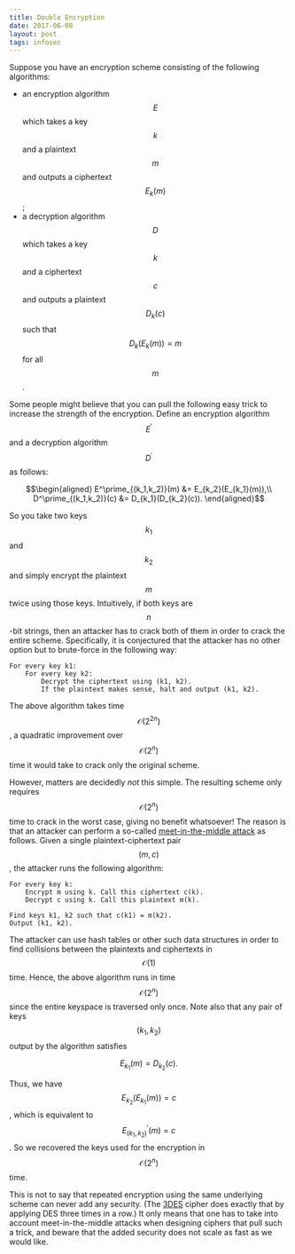 ```yaml
---
title: Double Encryption
date: 2017-06-08
layout: post
tags: infosec
---
```

Suppose you have an encryption scheme consisting of the following algorithms:

* an encryption algorithm $$E$$ which takes a key $$k$$ and a plaintext $$m$$ and outputs a ciphertext $$E_k(m)$$;
* a decryption algorithm $$D$$ which takes a key $$k$$ and a ciphertext $$c$$ and outputs a plaintext $$D_k(c)$$ such that $$D_k(E_k(m)) = m$$ for all $$m$$.

Some people might believe that you can pull the following easy trick to increase the strength of the encryption.
Define an encryption algorithm $$E^\prime$$ and a decryption algorithm $$D^\prime$$ as follows:

$$\begin{aligned}
    E^\prime_{(k_1,k_2)}(m) &= E_{k_2}(E_{k_1}(m)),\\
    D^\prime_{(k_1,k_2)}(c) &= D_{k_1}(D_{k_2}(c)).
\end{aligned}$$

So you take two keys $$k_1$$ and $$k_2$$ and simply encrypt the plaintext $$m$$ twice using those keys.
Intuitively, if both keys are $$n$$-bit strings, then an attacker has to crack both of them in order to crack the entire scheme.
Specifically, it is conjectured that the attacker has no other option but to brute-force in the following way:

    For every key k1:
        For every key k2:
            Decrypt the ciphertext using (k1, k2).
            If the plaintext makes sense, halt and output (k1, k2).

The above algorithm takes time $$\mathcal{O}(2^{2n})$$, a quadratic improvement over $$\mathcal{O}(2^n)$$ time it would take to
crack only the original scheme.

However, matters are decidedly *not* this simple. The resulting scheme only requires $$\mathcal{O}(2^n)$$ time to crack in the worst case,
giving no benefit whatsoever! The reason is that an attacker can perform a so-called [meet-in-the-middle attack](https://en.wikipedia.org/wiki/Meet-in-the-middle_attack)
as follows. Given a single plaintext-ciphertext pair $$(m,c)$$, the attacker runs the following algorithm:

    For every key k:
        Encrypt m using k. Call this ciphertext c(k).
        Decrypt c using k. Call this plaintext m(k).
    
    Find keys k1, k2 such that c(k1) = m(k2).
    Output (k1, k2).

The attacker can use hash tables or other such data structures in order to find collisions between the plaintexts and ciphertexts in $$\mathcal{O}(1)$$ time.
Hence, the above algorithm runs in time $$\mathcal{O}(2^n)$$ since the entire keyspace is traversed only once.
Note also that any pair of keys $$(k_1, k_2)$$ output by the algorithm satisfies

$$
    E_{k_1}(m) = D_{k_2}(c).
$$

Thus, we have $$E_{k_2}(E_{k_1}(m)) = c$$, which is equivalent to $$E^\prime_{(k_1,k_2)}(m) = c$$.
So we recovered the keys used for the encryption in $$\mathcal{O}(2^n)$$ time.

This is not to say that repeated encryption using the same underlying scheme can never add any security.
(The [3DES](https://en.wikipedia.org/wiki/Triple_DES) cipher does exactly that by applying DES three times in a row.)
It only means that one has to take into account meet-in-the-middle attacks when designing ciphers that pull such a trick,
and beware that the added security does not scale as fast as we would like.